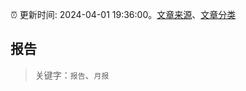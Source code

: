 :alarm_clock: 更新时间: 2024-04-01 19:36:00。[文章来源](/README.md)、[文章分类](/TAGS.md)

## 报告


> 关键字：`报告`、`月报`




